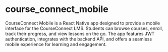 # course_connect_mobile
CourseConnect Mobile is a React Native app designed to provide a mobile interface for the CourseConnect LMS. Students can browse courses, enroll, track their progress, and view lessons on the go. The app features JWT authentication, integrates with the backend API, and offers a seamless mobile experience for learning and engagement.
